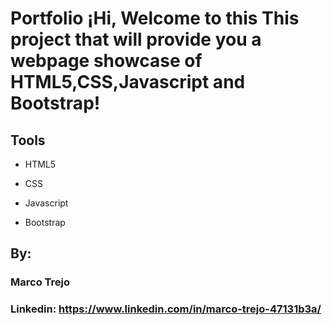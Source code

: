 # Portfolio ¡Hi, Welcome to this This project that will provide you a webpage showcase of HTML5,CSS,Javascript and Bootstrap!

## Tools

* HTML5

* CSS

* Javascript

* Bootstrap 

## By:

### Marco Trejo

### Linkedin: https://www.linkedin.com/in/marco-trejo-47131b3a/

